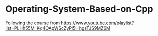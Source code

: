 # Operating-System-Based-on-Cpp
Following the course from https://www.youtube.com/playlist?list=PLHh55M_Kq4OApWScZyPl5HhgsTJS9MZ6M
